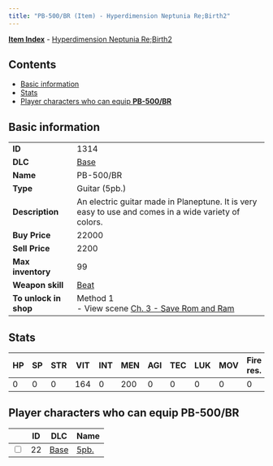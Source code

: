 ```yaml
---
title: "PB-500/BR (Item) - Hyperdimension Neptunia Re;Birth2"
---
```


[**Item Index**](/neptunia/rb2/item/index.html) - [Hyperdimension Neptunia Re;Birth2](/neptunia/rb2)

## Contents

- [Basic information](#basic-information)
- [Stats](#stats)
- [Player characters who can equip **PB-500/BR**](#player-characters-who-can-equip-pb-500-br)

## Basic information

|   |   |
| -- | -- |
| **ID** | 1314 |
| **DLC** | [Base](/neptunia/rb2/dlc/0-base.html) |
| **Name** | PB-500/BR |
| **Type** | Guitar (5pb.) |
| **Description** | An electric guitar made in Planeptune. It is very easy to use and comes in a wide variety of colors. |
| **Buy Price** | 22000 |
| **Sell Price** | 2200 |
| **Max inventory** | 99 |
| **Weapon skill** | [Beat](/neptunia/rb2/skill/0-2402-beat.html) |
| **To unlock in shop** | Method 1<br />- View scene [Ch. 3 - Save Rom and Ram](/neptunia/rb2/scene/0-258-ch-3-save-rom-and-ram.html) |

## Stats

| HP | SP | STR | VIT | INT | MEN | AGI | TEC | LUK | MOV | Fire res. | Ice res. | Wind res. | Lightning res. |
| -- | -- | --- | --- | --- | --- | --- | --- | --- | --- | --------- | -------- | --------- | -------------- |
| 0 | 0 | 0 | 164 | 0 | 200 | 0 | 0 | 0 | 0 | 0 | 0 | 0 | 0 |

## Player characters who can equip **PB-500/BR**

|    | ID | DLC | Name |
| -- | -- | --- | ---- |
| <input type="checkbox" id="rb2-player-0-22" class="trackbox" /> | 22 | [Base](/neptunia/rb2/dlc/0-base.html) | [5pb.](/neptunia/rb2/player/0-22-5pb.html) |